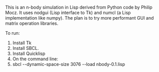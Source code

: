 This is an n-body simulation in Lisp derived from Python code by Philip Mocz. It uses nodgui (Lisp interface to Tk) and numcl (a Lisp implementation like numpy). The plan is to try more performant GUI and matrix operation libraries.

To run:
1. Install Tk
2. Install SBCL.
3. Install Quicklisp
4. On the command line:
5.   sbcl --dynamic-space-size 3076 --load nbody-0.1.lisp
